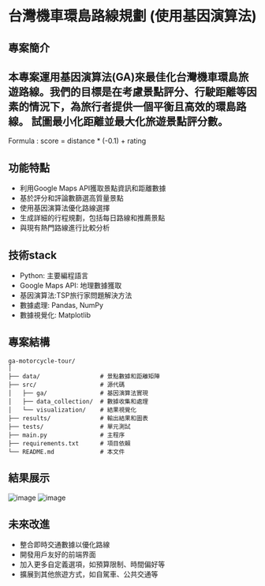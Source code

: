 # 台灣機車環島路線規劃 (使用基因演算法)

## 專案簡介

本專案運用基因演算法(GA)來最佳化台灣機車環島旅遊路線。我們的目標是在考慮景點評分、行駛距離等因素的情況下，為旅行者提供一個平衡且高效的環島路線。
試圖最小化距離並最大化旅遊景點評分數。
-
Formula : score = distance * (-0.1) + rating

## 功能特點

- 利用Google Maps API獲取景點資訊和距離數據
- 基於評分和評論數篩選高質量景點
- 使用基因演算法優化路線選擇
- 生成詳細的行程規劃，包括每日路線和推薦景點
- 與現有熱門路線進行比較分析

## 技術stack

- Python: 主要編程語言
- Google Maps API: 地理數據獲取
- 基因演算法:TSP旅行家問題解決方法
- 數據處理: Pandas, NumPy
- 數據視覺化: Matplotlib

## 專案結構

```
ga-motorcycle-tour/
│
├── data/                 # 景點數據和距離矩陣
├── src/                  # 源代碼
│   ├── ga/               # 基因演算法實現
│   ├── data_collection/  # 數據收集和處理
│   └── visualization/    # 結果視覺化
├── results/              # 輸出結果和圖表
├── tests/                # 單元測試
├── main.py               # 主程序
├── requirements.txt      # 項目依賴
└── README.md             # 本文件
```

## 結果展示

![image](https://github.com/user-attachments/assets/945205e9-c4dc-433d-81f7-1a050611092b)
![image](https://github.com/user-attachments/assets/471d6558-e1a1-4828-8513-9a2cda945a65)


## 未來改進

- 整合即時交通數據以優化路線
- 開發用戶友好的前端界面
- 加入更多自定義選項，如預算限制、時間偏好等
- 擴展到其他旅遊方式，如自駕車、公共交通等
